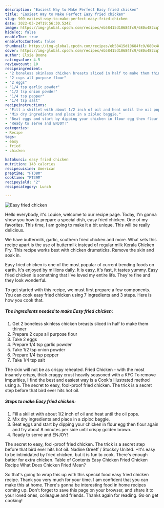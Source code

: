 ```yaml
---
description: "Easiest Way to Make Perfect Easy fried chicken"
title: "Easiest Way to Make Perfect Easy fried chicken"
slug: 909-easiest-way-to-make-perfect-easy-fried-chicken
date: 2022-03-24T19:56:30.524Z
image: https://img-global.cpcdn.com/recipes/eb58415d10684fc9/680x482cq70/easy-fried-chicken-recipe-main-photo.jpg
hideToc: false
enableToc: true
enableTocContent: false
thumbnail: https://img-global.cpcdn.com/recipes/eb58415d10684fc9/680x482cq70/easy-fried-chicken-recipe-main-photo.jpg
cover: https://img-global.cpcdn.com/recipes/eb58415d10684fc9/680x482cq70/easy-fried-chicken-recipe-main-photo.jpg
author: Elsie Boone
ratingvalue: 4.5
reviewcount: 10
recipeingredient:
- "2 boneless skinless chicken breasts sliced in half to make them thinner"
- "2 cups all purpose flour"
- "2 eggs"
- "1/4 tsp garlic powder"
- "1/2 tsp onion powder"
- "1/4 tsp pepper"
- "1/4 tsp salt"
recipeinstructions:
- "Fill a skillet with about 1/2 inch of oil and heat until the oil pops."
- "Mix dry ingredients and place in a ziploc baggie."
- "Beat eggs and start by dipping your chicken in flour egg then flour again and fry about 8 minutes per side until crispy golden brown."
- "Ready to serve and ENJOY!"
categories:
- Recipe
tags:
- easy
- fried
- chicken

katakunci: easy fried chicken 
nutrition: 143 calories
recipecuisine: American
preptime: "PT38M"
cooktime: "PT39M"
recipeyield: "2"
recipecategory: Lunch

---
```



![Easy fried chicken](https://img-global.cpcdn.com/recipes/eb58415d10684fc9/680x482cq70/easy-fried-chicken-recipe-main-photo.jpg)

Hello everybody, it's Louise, welcome to our recipe page. Today, I'm gonna show you how to prepare a special dish, easy fried chicken. One of my favorites. This time, I am going to make it a bit unique. This will be really delicious.

We have buttermilk, garlic, southern fried chicken and more. What sets this recipe apart is the use of buttermilk instead of regular milk Kerala Chicken Fry. This recipe works best with chicken drumsticks. Remove the skin and soak in.

Easy fried chicken is one of the most popular of current trending foods on earth. It's enjoyed by millions daily. It is easy, it's fast, it tastes yummy. Easy fried chicken is something that I've loved my entire life. They're fine and they look wonderful.


To get started with this recipe, we must first prepare a few components. You can cook easy fried chicken using 7 ingredients and 3 steps. Here is how you cook that.

<!--inarticleads1-->

##### The ingredients needed to make Easy fried chicken:

1. Get 2 boneless skinless chicken breasts sliced in half to make them thinner
1. Prepare 2 cups all purpose flour
1. Take 2 eggs
1. Prepare 1/4 tsp garlic powder
1. Take 1/2 tsp onion powder
1. Prepare 1/4 tsp pepper
1. Take 1/4 tsp salt


The skin will not be as crispy reheated. Fried Chicken - with the most insanely crispy, thick craggy crust heavily seasoned with a KFC To remove impurities, I find the best and easiest way is a Cook&#39;s Illustrated method using a. The secret to easy, fool-proof fried chicken. The trick is a secret step before that bird ever hits hot oil. 

<!--inarticleads2-->

##### Steps to make Easy fried chicken:

1. Fill a skillet with about 1/2 inch of oil and heat until the oil pops.
1. Mix dry ingredients and place in a ziploc baggie.
1. Beat eggs and start by dipping your chicken in flour egg then flour again and fry about 8 minutes per side until crispy golden brown.
1. Ready to serve and ENJOY!

The secret to easy, fool-proof fried chicken. The trick is a secret step before that bird ever hits hot oil. Nadine Greeff / Stocksy United. *It&#39;s easy to be intimidated by fried chicken, but it is fun to cook. There&#39;s enough batter for extra chicken. Table of Contents Easy Chicken Fried Chicken Recipe What Does Chicken Fried Mean? 

So that's going to wrap this up with this special food easy fried chicken recipe. Thank you very much for your time. I am confident that you can make this at home. There's gonna be interesting food in home recipes coming up. Don't forget to save this page on your browser, and share it to your loved ones, colleague and friends. Thanks again for reading. Go on get cooking!
